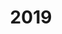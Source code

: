 ---
title: 2019
menu:
  sidebar:
    name: 2019
    identifier: 2019-blog
    parent: blog
    weight: 300
---